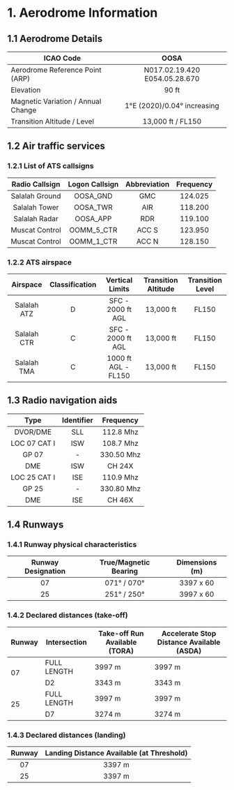 # 1. Aerodrome Information
## 1.1 Aerodrome Details
| ICAO Code                          |             OOSA              |
|------------------------------------|:-----------------------------:|
| Aerodrome Reference Point (ARP)    | N017.02.19.420 E054.05.28.670 |
| Elevation                          |             90 ft             |
| Magnetic Variation / Annual Change |  1°E (2020)/0.04° increasing  |
| Transition Altitude / Level        |       13,000 ft / FL150       |

## 1.2 Air traffic services
### 1.2.1 List of ATS callsigns
| Radio Callsign | Logon Callsign | Abbreviation | Frequency |
|:--------------:|:--------------:|:------------:|:---------:|
| Salalah Ground |    OOSA_GND    |      GMC     |  124.025  |
|  Salalah Tower |    OOSA_TWR    |      AIR     |  118.200  |
|  Salalah Radar |    OOSA_APP    |      RDR     |  119.100  |
| Muscat Control |   OOMM_5_CTR   |     ACC S    |  123.950  |
| Muscat Control |   OOMM_1_CTR   |     ACC N    |  128.150  |

### 1.2.2 ATS airspace
|   Airspace  | Classification |   Vertical Limits   | Transition Altitude | Transition Level |
|:-----------:|:--------------:|:-------------------:|:-------------------:|:----------------:|
| Salalah ATZ |        D       |  SFC - 2000 ft AGL  |      13,000 ft      |       FL150      |
| Salalah CTR |        C       |  SFC - 2000 ft AGL  |      13,000 ft      |       FL150      |
| Salalah TMA |        C       | 1000 ft AGL - FL150 |      13,000 ft      |       FL150      |

## 1.3 Radio navigation aids
|     Type     | Identifier |  Frequency |
|:------------:|:----------:|:----------:|
|   DVOR/DME   |     SLL    |  112.8 Mhz |
| LOC 07 CAT I |     ISW    |  108.7 Mhz |
|     GP 07    |      -     | 330.50 Mhz |
|      DME     |     ISW    |   CH 24X   |
| LOC 25 CAT I |     ISE    |  110.9 Mhz |
|     GP 25    |      -     | 330.80 Mhz |
|      DME     |     ISE    |   CH 46X   |

## 1.4 Runways
### 1.4.1 Runway physical characteristics
| Runway Designation |  True/Magnetic Bearing  | Dimensions (m) |
|:------------------:|:-----------------------:|:--------------:|
|         07         |       071° / 070°       |    3397 x 60   |
|         25         |       251° / 250°       |    3997 x 60   |

### 1.4.2 Declared distances (take-off)
<table><thead>
  <tr>
    <th>Runway</th>
    <th>Intersection</th>
    <th>Take-off Run Available (TORA)</th>
    <th>Accelerate Stop Distance Available (ASDA)</th>
  </tr></thead>
<tbody>
  <tr>
    <td rowspan="2">07</td>
    <td>FULL LENGTH</td>
    <td>3997 m</td>
    <td>3997 m</td>
  </tr>
  <tr>
    <td>D2</td>
    <td>3343 m</td>
    <td>3343 m</td>
  </tr>
  <tr>
    <td rowspan="2">25</td>
    <td>FULL LENGTH</td>
    <td>3997 m</td>
    <td>3997 m</td>
  </tr>
  <tr>
    <td>D7</td>
    <td>3274 m</td>
    <td>3274 m</td>
  </tr>
</tbody>
</table>

### 1.4.3 Declared distances (landing)
| Runway | Landing Distance Available (at Threshold) |
|:------:|:-----------------------------------------:|
|   07   |                   3397 m                  |
|   25   |                   3397 m                  |